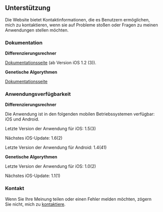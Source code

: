 ## Unterstützung

Die Website bietet Kontaktinformationen, die es Benutzern ermöglichen, mich zu kontaktieren, wenn sie auf Probleme stoßen oder Fragen zu meinen Anwendungen stellen möchten.

### Dokumentation

**Differenzierungsrechner**

[Dokumentationsseite](https://www.taketechease.com/differentiation/differentiation-calculator-de.html) (ab Version iOS 1.2 (3)).

**Genetische Algorythmen**

[Dokumentationsseite](https://www.taketechease.com/optfinder/genetic-algorithms.html)

### Anwendungsverfügbarkeit

**Differenzierungsrechner**

  Die Anwendung ist in den folgenden mobilen Betriebssystemen verfügbar: iOS und Android.

  Letzte Version der Anwendung für iOS: 1.5(3)

  Nächstes iOS-Update: 1.6(2)
  
  Letzte Version der Anwendung für Android: 1.4(41)

**Genetische Algorythmen**

  Letzte Version der Anwendung für iOS: 1.0(2)

  Nächstes iOS-Update: 1.1(1)
   
### Kontakt

Wenn Sie Ihre Meinung teilen oder einen Fehler melden möchten, zögern Sie nicht, mich zu [kontaktiere](mailto:i.d.kosinska@gmail.com).
